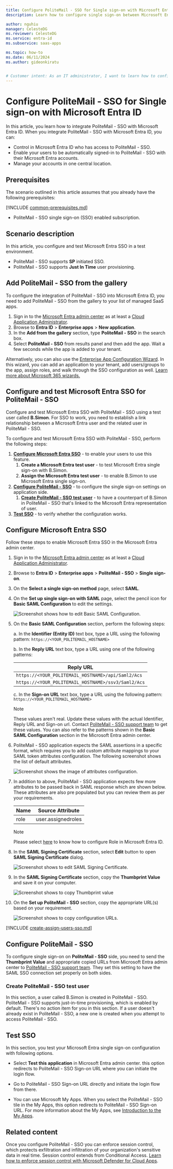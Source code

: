 ```yaml
---
title: Configure PoliteMail - SSO for Single sign-on with Microsoft Entra ID
description: Learn how to configure single sign-on between Microsoft Entra ID and PoliteMail - SSO.

author: nguhiu
manager: CelesteDG
ms.reviewer: CelesteDG
ms.service: entra-id
ms.subservice: saas-apps

ms.topic: how-to
ms.date: 06/11/2024
ms.author: gideonkiratu


# Customer intent: As an IT administrator, I want to learn how to configure single sign-on between Microsoft Entra ID and PoliteMail - SSO so that I can control who has access to PoliteMail - SSO, enable automatic sign-in with Microsoft Entra accounts, and manage my accounts in one central location.
---
```


# Configure PoliteMail - SSO for Single sign-on with Microsoft Entra ID

In this article,  you learn how to integrate PoliteMail - SSO with Microsoft Entra ID. When you integrate PoliteMail - SSO with Microsoft Entra ID, you can:

* Control in Microsoft Entra ID who has access to PoliteMail - SSO.
* Enable your users to be automatically signed-in to PoliteMail - SSO with their Microsoft Entra accounts.
* Manage your accounts in one central location.

## Prerequisites
The scenario outlined in this article assumes that you already have the following prerequisites:

[!INCLUDE [common-prerequisites.md](~/identity/saas-apps/includes/common-prerequisites.md)]
* PoliteMail - SSO single sign-on (SSO) enabled subscription.

## Scenario description

In this article,  you configure and test Microsoft Entra SSO in a test environment.

* PoliteMail - SSO supports **SP** initiated SSO.
* PoliteMail - SSO supports **Just In Time** user provisioning.

## Add PoliteMail - SSO from the gallery

To configure the integration of PoliteMail - SSO into Microsoft Entra ID, you need to add PoliteMail - SSO from the gallery to your list of managed SaaS apps.

1. Sign in to the [Microsoft Entra admin center](https://entra.microsoft.com) as at least a [Cloud Application Administrator](~/identity/role-based-access-control/permissions-reference.md#cloud-application-administrator).
1. Browse to **Entra ID** > **Enterprise apps** > **New application**.
1. In the **Add from the gallery** section, type **PoliteMail - SSO** in the search box.
1. Select **PoliteMail - SSO** from results panel and then add the app. Wait a few seconds while the app is added to your tenant.

Alternatively, you can also use the [Enterprise App Configuration Wizard](https://portal.office.com/AdminPortal/home?Q=Docs#/azureadappintegration). In this wizard, you can add an application to your tenant, add users/groups to the app, assign roles, and walk through the SSO configuration as well. [Learn more about Microsoft 365 wizards.](/microsoft-365/admin/misc/azure-ad-setup-guides)

## Configure and test Microsoft Entra SSO for PoliteMail - SSO

Configure and test Microsoft Entra SSO with PoliteMail - SSO using a test user called **B.Simon**. For SSO to work, you need to establish a link relationship between a Microsoft Entra user and the related user in PoliteMail - SSO.

To configure and test Microsoft Entra SSO with PoliteMail - SSO, perform the following steps:

1. **[Configure Microsoft Entra SSO](#configure-microsoft-entra-sso)** - to enable your users to use this feature.
    1. **Create a Microsoft Entra test user** - to test Microsoft Entra single sign-on with B.Simon.
    1. **Assign the Microsoft Entra test user** - to enable B.Simon to use Microsoft Entra single sign-on.
1. **[Configure PoliteMail - SSO](#configure-politemail---sso)** - to configure the single sign-on settings on application side.
    1. **[Create PoliteMail - SSO test user](#create-politemail---sso-test-user)** - to have a counterpart of B.Simon in PoliteMail - SSO that's linked to the Microsoft Entra representation of user.
1. **[Test SSO](#test-sso)** - to verify whether the configuration works.

## Configure Microsoft Entra SSO

Follow these steps to enable Microsoft Entra SSO in the Microsoft Entra admin center.

1. Sign in to the [Microsoft Entra admin center](https://entra.microsoft.com) as at least a [Cloud Application Administrator](~/identity/role-based-access-control/permissions-reference.md#cloud-application-administrator).
1. Browse to **Entra ID** > **Enterprise apps** > **PoliteMail - SSO** > **Single sign-on**.
1. On the **Select a single sign-on method** page, select **SAML**.
1. On the **Set up single sign-on with SAML** page, select the pencil icon for **Basic SAML Configuration** to edit the settings.

   ![Screenshot shows how to edit Basic SAML Configuration.](common/edit-urls.png "Basic Configuration")

1. On the **Basic SAML Configuration** section, perform the following steps:

    a. In the **Identifier (Entity ID)** text box, type a URL using the following pattern:
    `https://<YOUR_POLITEMAIL_HOSTNAME>`

    b. In the **Reply URL** text box, type a URL using one of the following patterns:

    | **Reply URL** |
    |----------------|
    | `https://<YOUR_POLITEMAIL_HOSTNAME>/api/Saml2/Acs` |
    | `https://<YOUR_POLITEMAIL_HOSTNAME>/ssv3/Saml2/Acs` |

    c. In the **Sign-on URL** text box, type a URL using the following pattern:
    `https://<YOUR_POLITEMAIL_HOSTNAME>`

	> [!NOTE]
	> These values aren't real. Update these values with the actual Identifier, Reply URL and Sign-on url. Contact [PoliteMail - SSO support team](mailto:serversupport@politemail.com) to get these values. You can also refer to the patterns shown in the **Basic SAML Configuration** section in the Microsoft Entra admin center.

1. PoliteMail - SSO application expects the SAML assertions in a specific format, which requires you to add custom attribute mappings to your SAML token attributes configuration. The following screenshot shows the list of default attributes.

	![Screenshot shows the image of attributes configuration.](common/default-attributes.png "Image")

1. In addition to above, PoliteMail - SSO application expects few more attributes to be passed back in SAML response which are shown below. These attributes are also pre populated but you can review them as per your requirements.
	
	| Name |   Source Attribute|
	| ---- | --------- |
	| role | user.assignedroles |

    > [!NOTE]
    > Please select [here](~/identity-platform/howto-add-app-roles-in-apps.md#app-roles-ui) to know how to configure Role in Microsoft Entra ID.

1. In the **SAML Signing Certificate** section, select **Edit** button to open **SAML Signing Certificate** dialog.

	![Screenshot shows to edit SAML Signing Certificate.](common/edit-certificate.png "Certificate")

1. In the **SAML Signing Certificate** section, copy the **Thumbprint Value** and save it on your computer.

    ![Screenshot shows to copy Thumbprint value](common/copy-thumbprint.png "Thumbprint")

1. On the **Set up PoliteMail - SSO** section, copy the appropriate URL(s) based on your requirement.

	![Screenshot shows to copy configuration URLs.](common/copy-configuration-urls.png "Metadata")

<a name='create-a-microsoft-entra-id-test-user'></a>

[!INCLUDE [create-assign-users-sso.md](~/identity/saas-apps/includes/create-assign-users-sso.md)]

## Configure PoliteMail - SSO

To configure single sign-on on **PoliteMail - SSO** side, you need to send the **Thumbprint Value** and appropriate copied URLs from Microsoft Entra admin center to [PoliteMail - SSO support team](mailto:serversupport@politemail.com). They set this setting to have the SAML SSO connection set properly on both sides.

### Create PoliteMail - SSO test user

In this section, a user called B.Simon is created in PoliteMail - SSO. PoliteMail - SSO supports just-in-time provisioning, which is enabled by default. There's no action item for you in this section. If a user doesn't already exist in PoliteMail - SSO, a new one is created when you attempt to access PoliteMail - SSO.

## Test SSO 

In this section, you test your Microsoft Entra single sign-on configuration with following options.
 
* Select **Test this application** in Microsoft Entra admin center. this option redirects to PoliteMail - SSO Sign-on URL where you can initiate the login flow.
 
* Go to PoliteMail - SSO Sign-on URL directly and initiate the login flow from there.
 
* You can use Microsoft My Apps. When you select the PoliteMail - SSO tile in the My Apps, this option redirects to PoliteMail - SSO Sign-on URL. For more information about the My Apps, see [Introduction to the My Apps](https://support.microsoft.com/account-billing/sign-in-and-start-apps-from-the-my-apps-portal-2f3b1bae-0e5a-4a86-a33e-876fbd2a4510).

## Related content

Once you configure PoliteMail - SSO you can enforce session control, which protects exfiltration and infiltration of your organization's sensitive data in real time. Session control extends from Conditional Access. [Learn how to enforce session control with Microsoft Defender for Cloud Apps](/cloud-app-security/proxy-deployment-any-app).